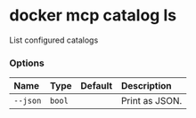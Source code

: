 # docker mcp catalog ls

<!---MARKER_GEN_START-->
List configured catalogs

### Options

| Name     | Type   | Default | Description    |
|:---------|:-------|:--------|:---------------|
| `--json` | `bool` |         | Print as JSON. |


<!---MARKER_GEN_END-->

